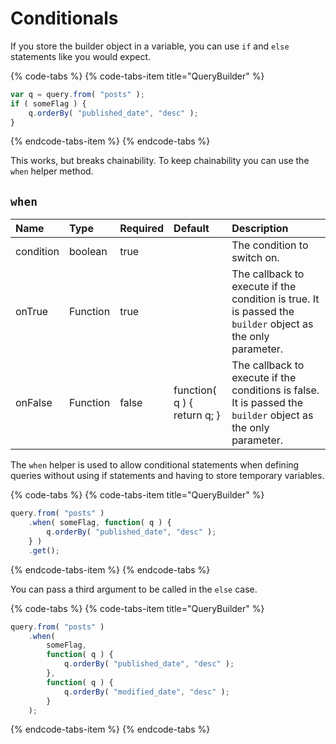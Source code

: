 # Conditionals

If you store the builder object in a variable, you can use `if` and `else` statements like you would expect.

{% code-tabs %}
{% code-tabs-item title="QueryBuilder" %}
```javascript
var q = query.from( "posts" );
if ( someFlag ) {
    q.orderBy( "published_date", "desc" );
}
```
{% endcode-tabs-item %}
{% endcode-tabs %}

This works, but breaks chainability. To keep chainability you can use the `when` helper method.

## `when`

| Name | Type | Required | Default | Description |
| :--- | :--- | :--- | :--- | :--- |
| condition | boolean | true |  | The condition to switch on. |
| onTrue | Function | true |  | The callback to execute if the condition is true.  It is passed the `builder` object as the only parameter. |
| onFalse | Function | false | function\( q \) { return q; } | The callback to execute if the conditions is false.  It is passed the `builder` object as the only parameter. |

The `when` helper is used to allow conditional statements when defining queries without using if statements and having to store temporary variables.

{% code-tabs %}
{% code-tabs-item title="QueryBuilder" %}
```javascript
query.from( "posts" )
    .when( someFlag, function( q ) {
        q.orderBy( "published_date", "desc" );
    } )
    .get();
```
{% endcode-tabs-item %}
{% endcode-tabs %}

You can pass a third argument to be called in the `else` case.

{% code-tabs %}
{% code-tabs-item title="QueryBuilder" %}
```javascript
query.from( "posts" )
    .when(
        someFlag,
        function( q ) {
            q.orderBy( "published_date", "desc" );
        },
        function( q ) {
            q.orderBy( "modified_date", "desc" );
        }
    );
```
{% endcode-tabs-item %}
{% endcode-tabs %}

